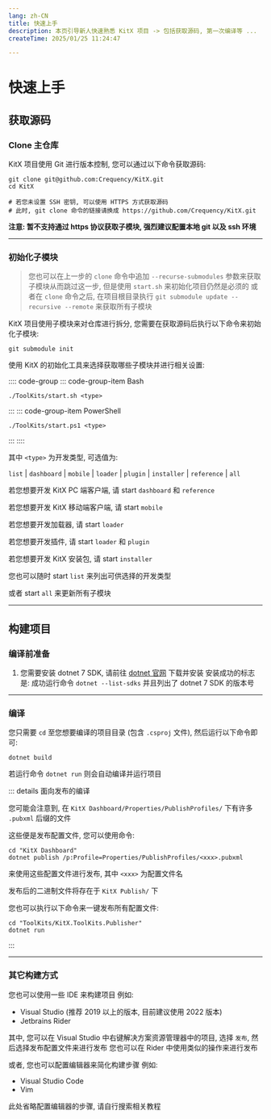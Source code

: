 ```yaml
---
lang: zh-CN
title: 快速上手
description: 本页引导新人快速熟悉 KitX 项目 -> 包括获取源码, 第一次编译等 ...
createTime: 2025/01/25 11:24:47

---
```


# 快速上手

## 获取源码

### Clone 主仓库

KitX 项目使用 Git 进行版本控制, 您可以通过以下命令获取源码:

```shell
git clone git@github.com:Crequency/KitX.git
cd KitX

# 若您未设置 SSH 密钥, 可以使用 HTTPS 方式获取源码
# 此时, git clone 命令的链接请换成 https://github.com/Crequency/KitX.git
```

**注意: 暂不支持通过 https 协议获取子模块, 强烈建议配置本地 git 以及 ssh 环境**

---

### 初始化子模块

> 您也可以在上一步的 `clone` 命令中追加 `--recurse-submodules` 参数来获取子模块从而跳过这一步, 但是使用 `start.sh` 来初始化项目仍然是必须的
> 或者在 `clone` 命令之后, 在项目根目录执行 `git submodule update --recursive --remote` 来获取所有子模块

KitX 项目使用子模块来对仓库进行拆分, 您需要在获取源码后执行以下命令来初始化子模块:

```shell
git submodule init
```

使用 KitX 的初始化工具来选择获取哪些子模块并进行相关设置:

:::: code-group
::: code-group-item Bash
```shell
./ToolKits/start.sh <type>
```
:::
::: code-group-item PowerShell
```pwsh
./ToolKits/start.ps1 <type>
```
:::
::::

其中 `<type>` 为开发类型, 可选值为:

`list` | `dashboard` | `mobile` | `loader` | `plugin` | `installer` | `reference` | `all`

若您想要开发 KitX PC 端客户端, 请 start `dashboard` 和 `reference`

若您想要开发 KitX 移动端客户端, 请 start `mobile`

若您想要开发加载器, 请 start `loader`

若您想要开发插件, 请 start `loader` 和 `plugin`

若您想要开发 KitX 安装包, 请 start `installer`

您也可以随时 start `list` 来列出可供选择的开发类型

或者 start `all` 来更新所有子模块

---

## 构建项目

### 编译前准备

1. 您需要安装 dotnet 7 SDK, 请前往 [dotnet 官网](https://dotnet.microsoft.com/download/dotnet/7.0) 下载并安装
   安装成功的标志是: 成功运行命令 `dotnet --list-sdks` 并且列出了 dotnet 7 SDK 的版本号

---

### 编译

您只需要 `cd` 至您想要编译的项目目录 (包含 `.csproj` 文件), 然后运行以下命令即可:

```shell
dotnet build
```

若运行命令 `dotnet run` 则会自动编译并运行项目

::: details 面向发布的编译

您可能会注意到, 在 `KitX Dashboard/Properties/PublishProfiles/` 下有许多 `.pubxml` 后缀的文件

这些便是发布配置文件, 您可以使用命令:

```shell
cd "KitX Dashboard"
dotnet publish /p:Profile=Properties/PublishProfiles/<xxx>.pubxml
```

来使用这些配置文件进行发布, 其中 `<xxx>` 为配置文件名

发布后的二进制文件将存在于 `KitX Publish/` 下

您也可以执行以下命令来一键发布所有配置文件:

```shell
cd "ToolKits/KitX.ToolKits.Publisher"
dotnet run
```

:::

---

### 其它构建方式

您也可以使用一些 IDE 来构建项目
例如:
- Visual Studio (推荐 2019 以上的版本, 目前建议使用 2022 版本)
- Jetbrains Rider

其中, 您可以在 Visual Studio 中右键解决方案资源管理器中的项目, 选择 `发布`, 然后选择发布配置文件来进行发布
您也可以在 Rider 中使用类似的操作来进行发布

或者, 您也可以配置编辑器来简化构建步骤
例如:
- Visual Studio Code
- Vim

此处省略配置编辑器的步骤, 请自行搜索相关教程
